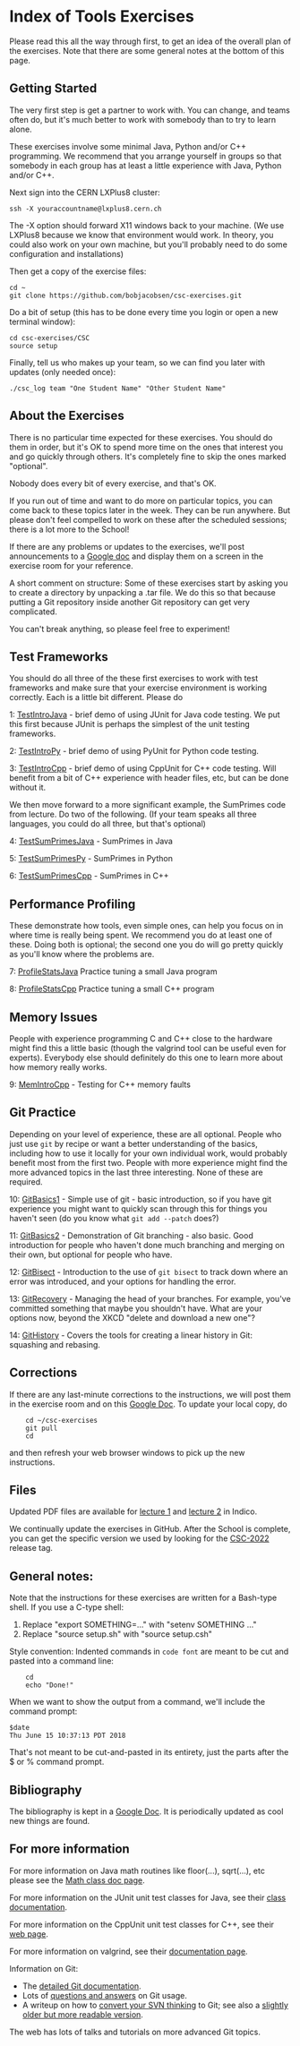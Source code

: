 # Index of Tools Exercises

Please read this all the way through first, to get an idea
of the overall plan of the exercises. Note that there are some
general notes at the bottom of this page.


## Getting Started
The very first step is get a partner to work with.  You can change, and teams often do, but it's much better to work with somebody than to try to learn alone.

These exercises involve some minimal Java, Python and/or C++ programming. We recommend that you arrange yourself in groups so that somebody in each group has at least a little experience with Java, Python and/or C++.

Next sign into the CERN LXPlus8 cluster:

```
ssh -X youraccountname@lxplus8.cern.ch
```

The -X option should forward X11 windows back to your machine.  (We use LXPlus8 because we know that environment would work.  In theory, you could also work on your own machine, but you'll probably need to do some configuration and installations)

Then get a copy of the exercise files:
```
cd ~
git clone https://github.com/bobjacobsen/csc-exercises.git

```
Do a bit of setup (this has to be done every time you login or open a new terminal window):
```
cd csc-exercises/CSC
source setup
```

Finally, tell us who makes up your team, so we can find you later with updates (only needed once):
```
./csc_log team "One Student Name" "Other Student Name"
```

## About the Exercises

There is no particular time expected for these exercises. You should do them in order, but it's OK to spend more time on the ones that interest you and go quickly through others.  It's completely fine to skip the ones marked "optional".

Nobody does every bit of every exercise, and that's OK.

If you run out of time and want to do more on particular topics, you can come back to these topics later in the week. They can be run anywhere.  But please don't feel compelled to work on these after the scheduled sessions; there is a lot more to the School!

If there are any problems or updates to the exercises, we'll post announcements to a [Google doc](https://docs.google.com/document/d/1g3b2e7wf3mWaIZ4U6MkNR5B4fQuO71y6Q341LGs45HQ/edit) and display them on a screen in the exercise room for your reference.

A short comment on structure: Some of these exercises start by asking you to create a directory by unpacking a .tar file.  We do this so that because putting a Git repository inside another Git repository can get very complicated.

You can't break anything, so please feel free to experiment!

## Test Frameworks

You should do all three of the these first exercises to work with test frameworks
and make sure that your exercise environment is working correctly.
Each is a little bit different. Please do

1: [TestIntroJava](TestIntroJava/README.md) - brief demo of using JUnit for Java code testing. We put this first because JUnit is perhaps the simplest of the unit testing frameworks.

2: [TestIntroPy](TestIntroPy/README.md) - brief demo of using PyUnit for Python code testing.

3: [TestIntroCpp](TestIntroCpp/README.md) - brief demo of using CppUnit for C++ code testing. Will benefit from a bit of C++ experience with header files, etc, but can be done without it.

We then move forward to a more significant example, the SumPrimes code from lecture.  Do two of the following. (If your team speaks all three languages, you could do all three, but that's optional)

4: [TestSumPrimesJava](TestSumPrimesJava/README.md) - SumPrimes in Java

5: [TestSumPrimesPy](TestSumPrimesPy/README.md) - SumPrimes in Python

6: [TestSumPrimesCpp](TestSumPrimesCpp/README.md) - SumPrimes in C++

## Performance Profiling

These demonstrate how tools, even simple ones, can help you focus on in where time is really being spent.
We recommend you do at least one of these. Doing both is optional; the second one you do will go pretty quickly as you'll know where the problems are.

7: [ProfileStatsJava](ProfileStatsJava/README.md) Practice tuning a small Java program

8: [ProfileStatsCpp](ProfileStatsCpp/README.md) Practice tuning a small C++ program


## Memory Issues

People with experience programming C and C++ close to the hardware might find this a little basic (though the valgrind tool can be  useful even for experts). Everybody else should definitely do this one to learn more about how memory really works.

9: [MemIntroCpp](MemIntroCpp/README.md) - Testing for C++ memory faults


## Git Practice

Depending on your level of experience, these are all optional.  People who just use `git` by recipe or want a better understanding of the basics, including how to use it locally for your own individual work, would probably benefit most from the first two.  People with more experience might find the more advanced topics in the last three interesting. None of these are required.

10: [GitBasics1](GitBasics1/README.md) - Simple use of git - basic introduction, so if you have git experience you might want to quickly scan through this for things you haven't seen (do you know what `git add --patch` does?)

11: [GitBasics2](GitBasics2/README.md) - Demonstration of Git branching - also basic. Good introduction for people who haven't done much branching and merging on their own, but optional for people who have.

12: [GitBisect](GitBisect/README.md) - Introduction to the use of `git bisect` to track down where an error was introduced, and your options for handling the error.

13: [GitRecovery](GitRecovery/README.md) - Managing the head of your branches. For example, you've committed something that maybe you shouldn't have.  What are your options now, beyond the XKCD "delete and download a new one"?

14: [GitHistory](GitHistory/README.md) - Covers the tools for creating a linear history in Git:  squashing and rebasing.

## Corrections

If there are any last-minute corrections to the instructions,
we will post them in the exercise room and on this [Google Doc](https://docs.google.com/document/d/1g3b2e7wf3mWaIZ4U6MkNR5B4fQuO71y6Q341LGs45HQ/edit?usp=sharing). To update your local copy, do
```
    cd ~/csc-exercises
    git pull
    cd
```
and then refresh your web browser windows to pick up the new instructions.

## Files

Updated PDF files are available for
<a href="https://indico.cern.ch/event/1125271/contributions/4723302/">lecture 1</a> and
<a href="https://indico.cern.ch/event/1125271/contributions/4723247/">lecture 2</a> in Indico.

We continually update the exercises in GitHub.
After the School is complete, you can get the specific version we used
by looking for the
<a href="https://github.com/bobjacobsen/csc-exercises/releases/CSC-2022">CSC-2022</a> release tag.

## General notes:

Note that the instructions for these exercises are written for a Bash-type shell.  If you use a C-type shell:
<OL>
<LI>Replace "export SOMETHING=..." with "setenv SOMETHING ..."
<LI>Replace "source setup.sh" with "source setup.csh"
</OL>


Style convention:  Indented commands in <code>code font</code> are meant to
be cut and pasted into a command line:
```
    cd
    echo "Done!"
```
When we want to show the output from a command, we'll include the command prompt:
```
$date
Thu June 15 10:37:13 PDT 2018
```
That's not meant to be cut-and-pasted in its entirety, just the parts
after the $ or % command prompt.

<h2 id="biblio">Bibliography</h2>

The bibliography is kept in a
<a href="https://docs.google.com/document/d/1Jvb1zYRibzOw74VKnGsmTVfWkQcOxb_yc8JboebFDpA/edit#">Google Doc</a>.
It is periodically updated as cool new things are found.

<h2>For more information</h2>
For more information on Java math routines like floor(...), sqrt(...), etc
please see the
<a href="http://download.oracle.com/javase/8/docs/api/java/lang/Math.html">Math class doc page</a>.

For more information on the JUnit unit test classes for Java, see their
<a href="http://junit.sourceforge.net/javadoc/">class documentation</a>.

For more information on the CppUnit unit test classes for C++, see their
<a href="http://cppunit.sourceforge.net/doc/1.8.0/">web page</a>.

For more information on valgrind, see their
<a href="http://valgrind.org/docs/">documentation page</a>.

Information on Git:

 - The <a href="https://www.kernel.org/pub/software/scm/git/docs/">detailed Git documentation</a>.
 - Lots of <a href="http://gitready.com">questions and answers</a> on Git usage.
 - A writeup on how to <a href="https://git.wiki.kernel.org/index.php/GitSvnCrashCourse">convert your SVN thinking</a> to Git;
see also a
<a href="http://git.or.cz/course/svn.html">slightly older but more readable version</a>.

The web has lots of talks and tutorials on more advanced Git topics.

</body>
</html>
